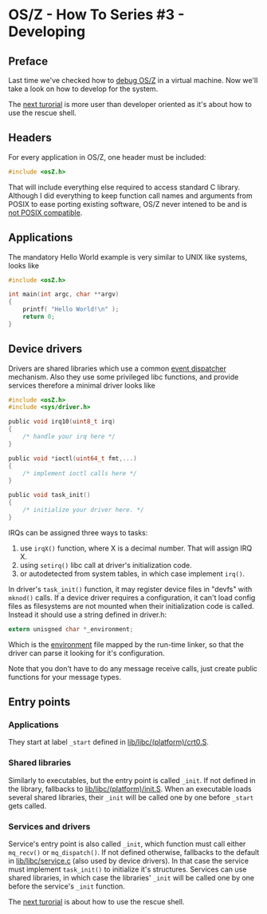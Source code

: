 OS/Z - How To Series #3 - Developing
====================================

Preface
-------

Last time we've checked how to [debug OS/Z](https://github.com/bztsrc/osz/blob/master/docs/howto2-debug.md) in a virtual machine. Now we'll take a look on how to develop for the system.

The [next turorial](https://github.com/bztsrc/osz/blob/master/docs/howto4-rescueshell.md) is more user than developer oriented as it's about how to use the rescue shell.

Headers
-------

For every application in OS/Z, one header must be included:

```c
#include <osZ.h>
```

That will include everything else required to access standard C library. Although I did everything to keep
function call names and arguments from POSIX to ease porting existing software, OS/Z never
intened to be and is [not POSIX compatible](https://github.com/bztsrc/osz/blob/master/docs/posix.md).

Applications
------------

The mandatory Hello World example is very similar to UNIX like systems, looks like

```c
#include <osZ.h>

int main(int argc, char **argv)
{
    printf( "Hello World!\n" );
    return 0;
}
```

Device drivers
--------------

Drivers are shared libraries which use a common [event dispatcher](https://github.com/bztsrc/osz/blob/master/src/lib/libc/dispatch.c) mechanism. Also they use some privileged libc
functions, and provide services therefore a minimal driver looks like

```c
#include <osZ.h>
#include <sys/driver.h>

public void irq10(uint8_t irq)
{
    /* handle your irq here */
}

public void *ioctl(uint64_t fmt,...)
{
    /* implement ioctl calls here */
}

public void task_init()
{
    /* initialize your driver here. */
}
```

IRQs can be assigned three ways to tasks:

 1. use `irqX()` function, where X is a decimal number. That will assign IRQ X.
 2. using `setirq()` libc call at driver's initialization code.
 3. or autodetected from system tables, in which case implement `irq()`.

In driver's `task_init()` function, it may register device files in "devfs" with `mknod()` calls.
If a device driver requires a configuration, it can't load config files as filesystems are not mounted
when their initialization code is called. Instead it should use a string defined in driver.h:

```c
extern unisgned char *_environment;
```

Which is the [environment](https://github.com/bztsrc/osz/blob/master/etc/sys/config) file mapped by the run-time linker,
so that the driver can parse it looking for it's configuration.

Note that you don't have to do any message receive calls, just create public functions for your message types.

Entry points
------------

### Applications

They start at label `_start` defined in [lib/libc/(platform)/crt0.S](https://github.com/bztsrc/osz/blob/master/src/lib/libc/x86_64/crt0.S).

### Shared libraries

Similarly to executables, but the entry point is called `_init`. If not defined in the library, fallbacks to [lib/libc/(platform)/init.S](https://github.com/bztsrc/osz/blob/master/src/lib/libc/x86_64/init.S).
When an executable loads several shared libraries, their `_init` will be called one by one before `_start` gets called.

### Services and drivers

Service's entry point is also called `_init`, which function must call either `mq_recv()` or `mq_dispatch()`. If not defined otherwise,
fallbacks to the default in [lib/libc/service.c](https://github.com/bztsrc/osz/blob/master/src/lib/libc/service.c) (also
used by device drivers). In that case the service must implement `task_init()` to initialize it's structures. Services can use
shared libraries, in which case the libraries' `_init` will be called one by one before the service's `_init` function.

The [next turorial](https://github.com/bztsrc/osz/blob/master/docs/howto4-rescueshell.md) is about how to use the rescue shell.
